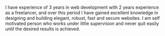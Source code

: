 I have experience of 3 years in web development with 2 years experience as a freelancer, and over this period I have gained excellent knowledge in designing and building elegant, robust, fast and secure websites.
I am self motivated person who works under little supervision and never quit easily until the desired results is achieved.
